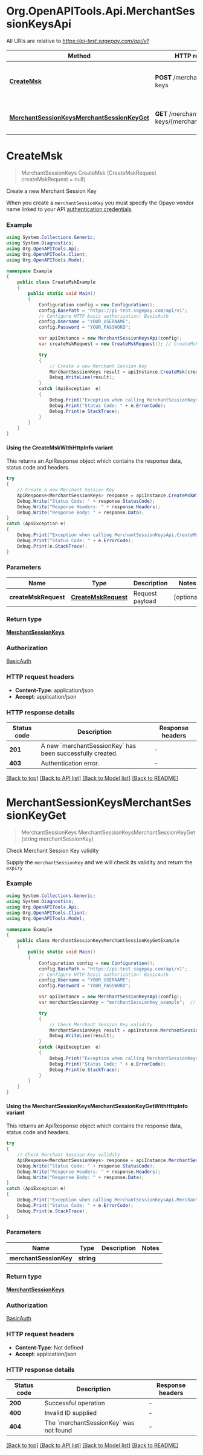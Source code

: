 # Org.OpenAPITools.Api.MerchantSessionKeysApi

All URIs are relative to *https://pi-test.sagepay.com/api/v1*

| Method | HTTP request | Description |
|--------|--------------|-------------|
| [**CreateMsk**](MerchantSessionKeysApi.md#createmsk) | **POST** /merchant-session-keys | Create a new Merchant Session Key |
| [**MerchantSessionKeysMerchantSessionKeyGet**](MerchantSessionKeysApi.md#merchantsessionkeysmerchantsessionkeyget) | **GET** /merchant-session-keys/{merchantSessionKey} | Check Merchant Session Key validity |

<a name="createmsk"></a>
# **CreateMsk**
> MerchantSessionKeys CreateMsk (CreateMskRequest createMskRequest = null)

Create a new Merchant Session Key

When you create a `merchantSessionKey` you must specify the Opayo vendor name linked to your API [authentication credentials](#section/Authentication).

### Example
```csharp
using System.Collections.Generic;
using System.Diagnostics;
using Org.OpenAPITools.Api;
using Org.OpenAPITools.Client;
using Org.OpenAPITools.Model;

namespace Example
{
    public class CreateMskExample
    {
        public static void Main()
        {
            Configuration config = new Configuration();
            config.BasePath = "https://pi-test.sagepay.com/api/v1";
            // Configure HTTP basic authorization: BasicAuth
            config.Username = "YOUR_USERNAME";
            config.Password = "YOUR_PASSWORD";

            var apiInstance = new MerchantSessionKeysApi(config);
            var createMskRequest = new CreateMskRequest(); // CreateMskRequest | Request payload (optional) 

            try
            {
                // Create a new Merchant Session Key
                MerchantSessionKeys result = apiInstance.CreateMsk(createMskRequest);
                Debug.WriteLine(result);
            }
            catch (ApiException  e)
            {
                Debug.Print("Exception when calling MerchantSessionKeysApi.CreateMsk: " + e.Message);
                Debug.Print("Status Code: " + e.ErrorCode);
                Debug.Print(e.StackTrace);
            }
        }
    }
}
```

#### Using the CreateMskWithHttpInfo variant
This returns an ApiResponse object which contains the response data, status code and headers.

```csharp
try
{
    // Create a new Merchant Session Key
    ApiResponse<MerchantSessionKeys> response = apiInstance.CreateMskWithHttpInfo(createMskRequest);
    Debug.Write("Status Code: " + response.StatusCode);
    Debug.Write("Response Headers: " + response.Headers);
    Debug.Write("Response Body: " + response.Data);
}
catch (ApiException e)
{
    Debug.Print("Exception when calling MerchantSessionKeysApi.CreateMskWithHttpInfo: " + e.Message);
    Debug.Print("Status Code: " + e.ErrorCode);
    Debug.Print(e.StackTrace);
}
```

### Parameters

| Name | Type | Description | Notes |
|------|------|-------------|-------|
| **createMskRequest** | [**CreateMskRequest**](CreateMskRequest.md) | Request payload | [optional]  |

### Return type

[**MerchantSessionKeys**](MerchantSessionKeys.md)

### Authorization

[BasicAuth](../README.md#BasicAuth)

### HTTP request headers

 - **Content-Type**: application/json
 - **Accept**: application/json


### HTTP response details
| Status code | Description | Response headers |
|-------------|-------------|------------------|
| **201** | A new &#x60;merchantSessionKey&#x60; has been successfully created. |  -  |
| **403** | Authentication error. |  -  |

[[Back to top]](#) [[Back to API list]](../README.md#documentation-for-api-endpoints) [[Back to Model list]](../README.md#documentation-for-models) [[Back to README]](../README.md)

<a name="merchantsessionkeysmerchantsessionkeyget"></a>
# **MerchantSessionKeysMerchantSessionKeyGet**
> MerchantSessionKeys MerchantSessionKeysMerchantSessionKeyGet (string merchantSessionKey)

Check Merchant Session Key validity

Supply the `merchantSessionKey` and we will check its validity and return the `expiry`

### Example
```csharp
using System.Collections.Generic;
using System.Diagnostics;
using Org.OpenAPITools.Api;
using Org.OpenAPITools.Client;
using Org.OpenAPITools.Model;

namespace Example
{
    public class MerchantSessionKeysMerchantSessionKeyGetExample
    {
        public static void Main()
        {
            Configuration config = new Configuration();
            config.BasePath = "https://pi-test.sagepay.com/api/v1";
            // Configure HTTP basic authorization: BasicAuth
            config.Username = "YOUR_USERNAME";
            config.Password = "YOUR_PASSWORD";

            var apiInstance = new MerchantSessionKeysApi(config);
            var merchantSessionKey = "merchantSessionKey_example";  // string | 

            try
            {
                // Check Merchant Session Key validity
                MerchantSessionKeys result = apiInstance.MerchantSessionKeysMerchantSessionKeyGet(merchantSessionKey);
                Debug.WriteLine(result);
            }
            catch (ApiException  e)
            {
                Debug.Print("Exception when calling MerchantSessionKeysApi.MerchantSessionKeysMerchantSessionKeyGet: " + e.Message);
                Debug.Print("Status Code: " + e.ErrorCode);
                Debug.Print(e.StackTrace);
            }
        }
    }
}
```

#### Using the MerchantSessionKeysMerchantSessionKeyGetWithHttpInfo variant
This returns an ApiResponse object which contains the response data, status code and headers.

```csharp
try
{
    // Check Merchant Session Key validity
    ApiResponse<MerchantSessionKeys> response = apiInstance.MerchantSessionKeysMerchantSessionKeyGetWithHttpInfo(merchantSessionKey);
    Debug.Write("Status Code: " + response.StatusCode);
    Debug.Write("Response Headers: " + response.Headers);
    Debug.Write("Response Body: " + response.Data);
}
catch (ApiException e)
{
    Debug.Print("Exception when calling MerchantSessionKeysApi.MerchantSessionKeysMerchantSessionKeyGetWithHttpInfo: " + e.Message);
    Debug.Print("Status Code: " + e.ErrorCode);
    Debug.Print(e.StackTrace);
}
```

### Parameters

| Name | Type | Description | Notes |
|------|------|-------------|-------|
| **merchantSessionKey** | **string** |  |  |

### Return type

[**MerchantSessionKeys**](MerchantSessionKeys.md)

### Authorization

[BasicAuth](../README.md#BasicAuth)

### HTTP request headers

 - **Content-Type**: Not defined
 - **Accept**: application/json


### HTTP response details
| Status code | Description | Response headers |
|-------------|-------------|------------------|
| **200** | Successful operation |  -  |
| **400** | Invalid ID supplied |  -  |
| **404** | The &#x60;merchantSessionKey&#x60; was not found |  -  |

[[Back to top]](#) [[Back to API list]](../README.md#documentation-for-api-endpoints) [[Back to Model list]](../README.md#documentation-for-models) [[Back to README]](../README.md)

